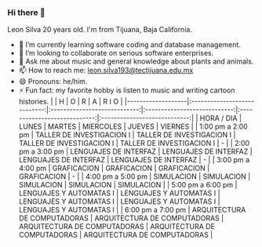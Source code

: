 ### Hi there 👋

<!--
**maxgthejam/maxgthejam** is a ✨ _special_ ✨ repository because its `README.md` (this file) appears on your GitHub profile.

Here are some ideas to get you started:


-->
Leon Silva
20 years old. I'm from Tijuana, Baja California.

- 🌱 I’m currently learning software coding and database management.
- 👯 I’m looking to collaborate on serious software enterprises.
- 💬 Ask me about music and general knowledge about plants and animals.
- 📫 How to reach me: leon.silva193@tectijuana.edu.mx
- 😄 Pronouns: he/him.
- ⚡ Fun fact: my favorite hobby is listen to music and writing cartoon histories.
|                   |               H              |               O              |               R              |               A              |        R      I      O       |
|-------------------|:----------------------------:|:----------------------------:|:----------------------------:|:----------------------------:|:----------------------------:|
|     HORA / DIA    |             LUNES            |            MARTES            |           MIERCOLES          |            JUEVES            |            VIERNES           |
| 1:00 pm a 2:00 pm |   TALLER DE INVESTIGACION I  |   TALLER DE INVESTIGACION I  |   TALLER DE INVESTIGACION I  |   TALLER DE INVESTIGACION I  |               -              |
| 2:00 pm a 3:00 pm |     LENGUAJES DE INTERFAZ    |     LENGUAJES DE INTERFAZ    |     LENGUAJES DE INTERFAZ    |     LENGUAJES DE INTERFAZ    |               -              |
| 3:00 pm a 4:00 pm |          GRAFICACION         |          GRAFICACION         |          GRAFICACION         |          GRAFICACION         |               -              |
| 4:00 pm a 5:00 pm |          SIMULACION          |          SIMULACION          |          SIMULACION          |          SIMULACION          |          SIMULACION          |
| 5:00 pm a 6:00 pm |    LENGUAJES Y AUTOMATAS I   |    LENGUAJES Y AUTOMATAS I   |    LENGUAJES Y AUTOMATAS I   |    LENGUAJES Y AUTOMATAS I   |    LENGUAJES Y AUTOMATAS I   |
| 6:00 pm a 7:00 pm | ARQUITECTURA DE COMPUTADORAS | ARQUITECTURA DE COMPUTADORAS | ARQUITECTURA DE COMPUTADORAS | ARQUITECTURA DE COMPUTADORAS | ARQUITECTURA DE COMPUTADORAS |
